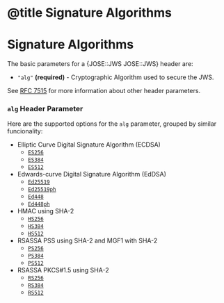 # @title Signature Algorithms

# Signature Algorithms

The basic parameters for a {JOSE::JWS JOSE::JWS} header are:

- `"alg"` **(required)** - Cryptographic Algorithm used to secure the JWS.

See [RFC 7515](https://tools.ietf.org/html/rfc7515#section-4.1) for more information about other header parameters.

### `alg` Header Parameter

Here are the supported options for the `alg` parameter, grouped by similar funcionality:

- Elliptic Curve Digital Signature Algorithm (ECDSA)
  - [`ES256`](http://www.rubydoc.info/gems/jose/JOSE/JWS#ECDSA-group)
  - [`ES384`](http://www.rubydoc.info/gems/jose/JOSE/JWS#ECDSA-group)
  - [`ES512`](http://www.rubydoc.info/gems/jose/JOSE/JWS#ECDSA-group)
- Edwards-curve Digital Signature Algorithm (EdDSA)
  - [`Ed25519`](http://www.rubydoc.info/gems/jose/JOSE/JWS#EdDSA-25519-group)
  - [`Ed25519ph`](http://www.rubydoc.info/gems/jose/JOSE/JWS#EdDSA-25519-group)
  - [`Ed448`](http://www.rubydoc.info/gems/jose/JOSE/JWS#EdDSA-448-group)
  - [`Ed448ph`](http://www.rubydoc.info/gems/jose/JOSE/JWS#EdDSA-448-group)
- HMAC using SHA-2
  - [`HS256`](http://www.rubydoc.info/gems/jose/JOSE/JWS#HMACSHA2-group)
  - [`HS384`](http://www.rubydoc.info/gems/jose/JOSE/JWS#HMACSHA2-group)
  - [`HS512`](http://www.rubydoc.info/gems/jose/JOSE/JWS#HMACSHA2-group)
- RSASSA PSS using SHA-2 and MGF1 with SHA-2
  - [`PS256`](http://www.rubydoc.info/gems/jose/JOSE/JWS#RSASSAPSS-group)
  - [`PS384`](http://www.rubydoc.info/gems/jose/JOSE/JWS#RSASSAPSS-group)
  - [`PS512`](http://www.rubydoc.info/gems/jose/JOSE/JWS#RSASSAPSS-group)
- RSASSA PKCS#1.5 using SHA-2
  - [`RS256`](http://www.rubydoc.info/gems/jose/JOSE/JWS#RSASSAPKCS1_5-group)
  - [`RS384`](http://www.rubydoc.info/gems/jose/JOSE/JWS#RSASSAPKCS1_5-group)
  - [`RS512`](http://www.rubydoc.info/gems/jose/JOSE/JWS#RSASSAPKCS1_5-group)
